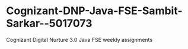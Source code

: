 # Cognizant-DNP-Java-FSE-Sambit-Sarkar--5017073
Cognizant Digital Nurture 3.0 Java FSE weekly assignments
